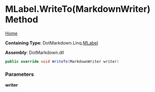 <a name="_top"></a>

# MLabel\.WriteTo\(MarkdownWriter\) Method

[Home](../../../../README.md#_top)

**Containing Type**: DotMarkdown\.Linq\.[MLabel](../README.md#_top)

**Assembly**: DotMarkdown\.dll

```csharp
public override void WriteTo(MarkdownWriter writer)
```

### Parameters

**writer**
